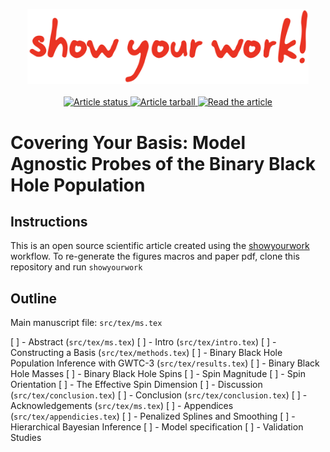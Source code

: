 <p align="center">
<a href="https://github.com/showyourwork/showyourwork">
<img width = "450" src="https://raw.githubusercontent.com/showyourwork/.github/main/images/showyourwork.png" alt="showyourwork"/>
</a>
<br>
<br>
<a href="https://github.com/bruce-edelman/CoveringYourBasis/actions/workflows/build.yml">
<img src="https://github.com/bruce-edelman/CoveringYourBasis/actions/workflows/build.yml/badge.svg?branch=main" alt="Article status"/>
</a>
<a href="https://github.com/bruce-edelman/CoveringYourBasis/raw/main-pdf/arxiv.tar.gz">
<img src="https://img.shields.io/badge/article-tarball-blue.svg?style=flat" alt="Article tarball"/>
</a>
<a href="https://github.com/bruce-edelman/CoveringYourBasis/raw/main-pdf/ms.pdf">
<img src="https://img.shields.io/badge/article-pdf-blue.svg?style=flat" alt="Read the article"/>
</a>
</p>

# Covering Your Basis: Model Agnostic Probes of the Binary Black Hole Population

## Instructions

This is an open source scientific article created using the [showyourwork](https://github.com/showyourwork/showyourwork) workflow.
To re-generate the figures macros and paper pdf, clone this repository and run `showyourwork`

## Outline

Main manuscript file: `src/tex/ms.tex`

[ ] - Abstract (`src/tex/ms.tex`)
[ ] - Intro (`src/tex/intro.tex`)
[ ] - Constructing a Basis (`src/tex/methods.tex`)
[ ] - Binary Black Hole Population Inference with GWTC-3 (`src/tex/results.tex`)
    [ ] - Binary Black Hole Masses
    [ ] - Binary Black Hole Spins
        [ ] - Spin Magnitude
        [ ] - Spin Orientation
        [ ] - The Effective Spin Dimension
[ ] - Discussion (`src/tex/conclusion.tex`)
[ ] - Conclusion (`src/tex/conclusion.tex`)
[ ] - Acknowledgements  (`src/tex/ms.tex`)
[ ] - Appendices (`src/tex/appendicies.tex`)
    [ ] - Penalized Splines and Smoothing
    [ ] - Hierarchical Bayesian Inference
    [ ] - Model specification
    [ ] - Validation Studies
